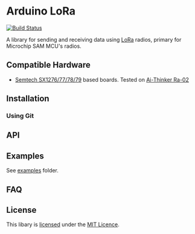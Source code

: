 # Arduino LoRa

[![Build Status](https://travis-ci.org/sandeepmistry/arduino-LoRa.svg?branch=master)](https://travis-ci.org/sandeepmistry/arduino-LoRa)

A library for sending and receiving data using [LoRa](https://www.lora-alliance.org/) radios, primary for Microchip SAM MCU's  radios.

## Compatible Hardware

 * [Semtech SX1276/77/78/79](https://www.semtech.com/apps/product.php?pn=SX1276) based boards. Tested on [Ai-Thinker Ra-02](https://docs.ai-thinker.com/en/lora/man)

## Installation

### Using Git

## API

## Examples

See [examples](examples) folder.

## FAQ

## License

This libary is [licensed](LICENSE) under the [MIT Licence](https://en.wikipedia.org/wiki/MIT_License).
